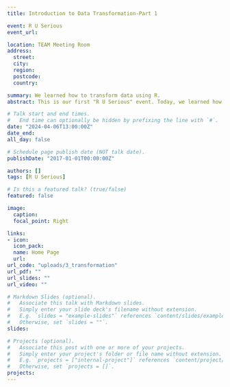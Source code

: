```yaml
---
title: Introduction to Data Transformation-Part 1

event: R U Serious
event_url:

location: TEAM Meeting Room
address:
  street:
  city:
  region:
  postcode:
  country:

summary: We learned how to transform data using R.
abstract: This is our first "R U Serious" event. Today, we learned how to transform data using "filter" and "arrange" functions in R.

# Talk start and end times.
#   End time can optionally be hidden by prefixing the line with `#`.
date: "2024-04-06T13:00:00Z"
date_end:
all_day: false

# Schedule page publish date (NOT talk date).
publishDate: "2017-01-01T00:00:00Z"

authors: []
tags: [R U Serious]

# Is this a featured talk? (true/false)
featured: false

image:
  caption:
  focal_point: Right

links:
- icon:
  icon_pack:
  name: Home Page
  url:
url_code: "uploads/3_transformation"
url_pdf: ""
url_slides: ""
url_video: ""

# Markdown Slides (optional).
#   Associate this talk with Markdown slides.
#   Simply enter your slide deck's filename without extension.
#   E.g. `slides = "example-slides"` references `content/slides/example-slides.md`.
#   Otherwise, set `slides = ""`.
slides:

# Projects (optional).
#   Associate this post with one or more of your projects.
#   Simply enter your project's folder or file name without extension.
#   E.g. `projects = ["internal-project"]` references `content/project/deep-learning/index.md`.
#   Otherwise, set `projects = []`.
projects:
---
```


